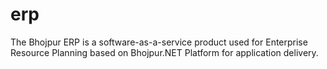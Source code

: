 # erp
The Bhojpur ERP is a software-as-a-service product used for Enterprise Resource Planning  based on Bhojpur.NET Platform for application delivery.
